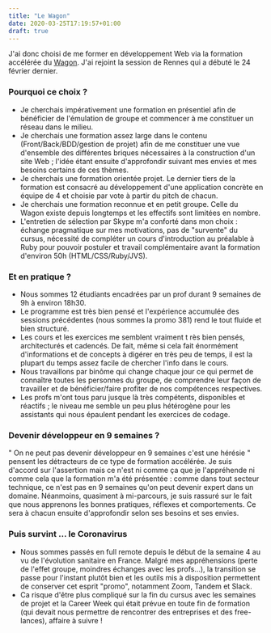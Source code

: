 ```yaml
---
title: "Le Wagon"
date: 2020-03-25T17:19:57+01:00
draft: true
---
```

J'ai donc choisi de me former en développement Web via la formation accélérée du [Wagon](https://www.lewagon.com/fr/web-development-course/full-time). J'ai rejoint la session de Rennes qui a débuté le 24 février dernier.

### Pourquoi ce choix ?
* Je cherchais impérativement une formation en présentiel afin de bénéficier de l'émulation de groupe et commencer à me constituer un réseau dans le milieu.
* Je cherchais une formation assez large dans le contenu (Front/Back/BDD/gestion de projet) afin de me constituer une vue d'ensemble des différentes briques nécessaires à la construction d'un site Web ; l'idée étant ensuite d'approfondir suivant mes envies et mes besoins certains de ces thèmes.
* Je cherchais une formation orientée projet. Le dernier tiers de la formation est consacré au développement d'une application concrète en équipe de 4 et choisie par vote à partir du pitch de chacun.
* Je cherchais une formation reconnue et en petit groupe. Celle du Wagon existe depuis longtemps et les effectifs sont limitées en nombre.
* L'entretien de sélection par Skype m'a conforté dans mon choix : échange pragmatique sur mes motivations, pas de "survente" du cursus, nécessité de compléter un cours d'introduction au préalable à Ruby pour pouvoir postuler et travail complémentaire avant la formation d'environ 50h (HTML/CSS/Ruby/JVS).

### Et en pratique ?
* Nous sommes 12 étudiants encadrées par un prof durant 9 semaines de 9h à environ 18h30.
* Le programme est très bien pensé et l'expérience accumulée des sessions précédentes (nous sommes la promo 381) rend le tout fluide et bien structuré.
* Les cours et les exercices me semblent vraiment t rès bien pensés, architecturés et cadencés. De fait, même si cela fait énormément d'informations et de concepts à digérer en très peu de temps, il est la plupart du temps assez facile de chercher l'info dans le cours.
* Nous travaillons par binôme qui change chaque jour ce qui permet de connaître toutes les personnes du groupe, de comprendre leur façon de travailler et de bénéficier/faire profiter de nos compétences respectives.
* Les profs m'ont tous paru jusque là très compétents, disponibles et réactifs ; le niveau me semble un peu plus hétérogène pour les assistants qui nous épaulent pendant les exercices de codage.

### Devenir développeur en 9 semaines ?
" On ne peut pas devenir développeur en 9 semaines c'est une hérésie " pensent les détracteurs de ce type de formation accélérée. Je suis d'accord sur l'assertion mais ce n'est ni comme ça que je l'appréhende ni comme cela que la formation m'a été présentée : comme dans tout secteur technique, ce n'est pas en 9 semaines qu'on peut devenir expert dans un domaine. Néanmoins, quasiment à mi-parcours, je suis rassuré sur le fait que nous apprenons les bonnes pratiques, réflexes et comportements. Ce sera à chacun ensuite d'approfondir selon ses besoins et ses envies.

### Puis survint ... le Coronavirus
* Nous sommes passés en full remote depuis le début de la semaine 4 au vu de l'évolution sanitaire en France. Malgré mes appréhensions (perte de l'effet groupe, moindres échanges avec les profs...), la transition se passe pour l'instant plutôt bien et les outils mis à disposition permettent de conserver cet esprit "promo", notamment Zoom, Tandem et Slack.
* Ca risque d'être plus compliqué sur la fin du cursus avec les semaines de projet et la Career Week qui était prévue en toute fin de formation (qui devait nous permettre de rencontrer des entreprises et des free-lances), affaire à suivre !

